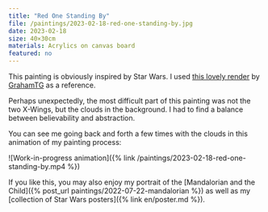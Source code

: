 ```yaml
---
title: "Red One Standing By"
file: /paintings/2023-02-18-red-one-standing-by.jpg
date: 2023-02-18
size: 40×30cm
materials: Acrylics on canvas board
featured: no
---
```


This painting is obviously inspired by Star Wars. I used [this lovely render](https://www.deviantart.com/grahamtg/art/X-Wings-553025406) by 
[GrahamTG](https://www.deviantart.com/grahamtg) as a reference.

Perhaps unexpectedly, the most difficult part of this painting was not the two X-Wings, but the clouds in the background. I had to find a balance between believability and abstraction.

You can see me going back and forth a few times with the clouds in this animation of my painting process:

![Work-in-progress animation]({% link /paintings/2023-02-18-red-one-standing-by.mp4 %})

If you like this, you may also enjoy my portrait of the [Mandalorian and the Child]({% post_url paintings/2022-07-22-mandalorian %}) as well as my [collection of Star Wars posters]({% link en/poster.md %}).